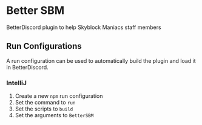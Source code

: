 # Better SBM
BetterDiscord plugin to help Skyblock Maniacs staff members

## Run Configurations
A run configuration can be used to automatically build the plugin and load it in BetterDiscord.

### IntelliJ
1. Create a new `npm` run configuration
2. Set the command to `run`
3. Set the scripts to `build`
4. Set the arguments to `BetterSBM`

